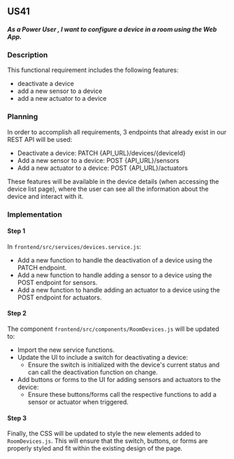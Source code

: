 ## US41

#### _As a Power User , I want to configure a device in a room using the Web App._

### Description
This functional requirement includes the following features:
- deactivate a device
- add a new sensor to a device
- add a new actuator to a device

### Planning
In order to accomplish all requirements, 3 endpoints that already exist in our REST API will be used:
- Deactivate a device: PATCH {API_URL}/devices/{deviceId}
- Add a new sensor to a device: POST {API_URL}/sensors
- Add a new actuator to a device: POST {API_URL}/actuators

These features will be available in the device details (when accessing the device list page), where the user can see all the information about the device and interact with it.

### Implementation
#### Step 1
In `frontend/src/services/devices.service.js`:
- Add a new function to handle the deactivation of a device using the PATCH endpoint.
- Add a new function to handle adding a sensor to a device using the POST endpoint for sensors.
- Add a new function to handle adding an actuator to a device using the POST endpoint for actuators.

#### Step 2
The component `frontend/src/components/RoomDevices.js` will be updated to:
- Import the new service functions.
- Update the UI to include a switch for deactivating a device:
    - Ensure the switch is initialized with the device's current status and can call the deactivation function on change.
- Add buttons or forms to the UI for adding sensors and actuators to the device:
    - Ensure these buttons/forms call the respective functions to add a sensor or actuator when triggered.

#### Step 3
Finally, the CSS will be updated to style the new elements added to `RoomDevices.js`.
This will ensure that the switch, buttons, or forms are properly styled and fit within the existing design of the page.